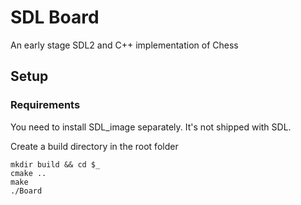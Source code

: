 # SDL Board

An early stage SDL2 and C++ implementation of Chess

## Setup

### Requirements

You need to install SDL_image separately. It's not shipped with SDL.

Create a build directory in the root folder

	mkdir build && cd $_
	cmake ..
	make
	./Board

